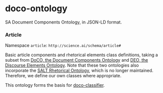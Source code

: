 doco-ontology
=================

SA Document Components Ontology, in JSON-LD format.

### Article

Namespace `article`: `http://science.ai/schema/article#`

Basic article components and rhetorical elements class definitions, taking a subset from [DoCO, the Document Components Ontology](http://purl.org/spar/doco) and [DEO, the Discourse Elements Ontology](http://purl.org/spar/deo). Note that these two ontologies also incorporate the [SALT Rhetorical Ontology](http://salt.semanticauthoring.org/ontologies/sro.rdfs), which is no longer maintained. Therefore, we define our own classes where appropriate.

This ontology forms the basis for [doco-classifier](https://github.com/standard-analytics/doco-classifier).
